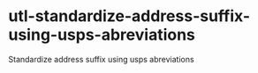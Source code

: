 # utl-standardize-address-suffix-using-usps-abreviations
Standardize address suffix using usps abreviations
